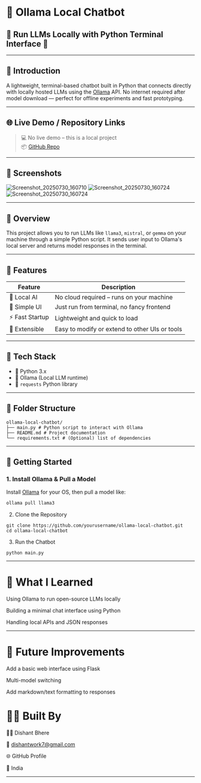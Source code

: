 # 🧠 Ollama Local Chatbot  
## 🎯 Run LLMs Locally with Python Terminal Interface 🚀

---

## 👋 Introduction

A lightweight, terminal-based chatbot built in Python that connects directly with locally hosted LLMs using the [Ollama](https://ollama.com) API. No internet required after model download — perfect for offline experiments and fast prototyping.

---

## 🌐 Live Demo / Repository Links

> 💻 No live demo – this is a local project  
> 📦 [GitHub Repo](https://github.com/DishantBhere/local-chatbot)

---

## 📸 Screenshots






![Screenshot_20250730_160710](https://github.com/user-attachments/assets/e8b79e65-fe8d-453d-b62e-86f8949d2aed)
![Screenshot_20250730_160724](https://github.com/user-attachments/assets/3737dc6b-9a31-4dd8-bf73-a0f0581c2af2)
![Screenshot_20250730_160724](https://github.com/user-attachments/assets/8b392fbe-40dc-4bfb-8d63-08bf1778d8c2)

---

## 📌 Overview

This project allows you to run LLMs like `llama3`, `mistral`, or `gemma` on your machine through a simple Python script. It sends user input to Ollama's local server and returns model responses in the terminal.

---

## 🌟 Features

| Feature         | Description                                        |
|------------------|----------------------------------------------------|
| 🧠 Local AI       | No cloud required – runs on your machine          |
| 💬 Simple UI      | Just run from terminal, no fancy frontend         |
| ⚡ Fast Startup   | Lightweight and quick to load                     |
| 🔄 Extensible     | Easy to modify or extend to other UIs or tools    |

---

## 🧰 Tech Stack

- 🐍 Python 3.x  
- 🧠 Ollama (Local LLM runtime)  
- 🔗 `requests` Python library  

---

## 📁 Folder Structure
```
ollama-local-chatbot/
├── main.py # Python script to interact with Ollama
├── README.md # Project documentation
└── requirements.txt # (Optional) list of dependencies
```

---

## 🚀 Getting Started

### 1. Install Ollama & Pull a Model

Install [Ollama](https://ollama.com) for your OS, then pull a model like:

```bash
ollama pull llama3
```
2. Clone the Repository
```
git clone https://github.com/yourusername/ollama-local-chatbot.git
cd ollama-local-chatbot

```
3. Run the Chatbot
```
python main.py
```
---

# 🧠  What I Learned
Using Ollama to run open-source LLMs locally

Building a minimal chat interface using Python

Handling local APIs and JSON responses

---

# 🚀 Future Improvements
 Add a basic web interface using Flask

 Multi-model switching

 Add markdown/text formatting to responses

# 🙋‍♂️ Built By

👨‍💻 Dishant Bhere

📧 dishantwork7@gmail.com

🌐 GitHub Profile

📍 India


---
